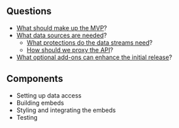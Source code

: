 
## Questions 
* [What should make up the MVP](https://github.com/GSA/public_analytics/issues/1)?  
* [What data sources are needed](https://github.com/GSA/public_analytics/issues/2)?
  * [What protections do the data streams need](https://github.com/GSA/public_analytics/issues/3)?
  * [How should we proxy the API](https://github.com/GSA/public_analytics/issues/4)?
* [What optional add-ons can enhance the initial release](https://github.com/GSA/public_analytics/issues/6)?


## Components
* Setting up data access
* Building embeds 
* Styling and integrating the embeds 
* Testing 




